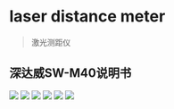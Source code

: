 # laser distance meter

> 激光测距仪 

## 深达威SW-M40说明书

 <img src="./img/laser-distance-meter-1.jpeg">

 <img src="./img/laser-distance-meter-2.jpeg">

 <img src="./img/laser-distance-meter-3.jpeg">

 <img src="./img/laser-distance-meter-4.jpeg">

 <img src="./img/laser-distance-meter-5.jpeg">

 <img src="./img/laser-distance-meter-6.jpeg">
